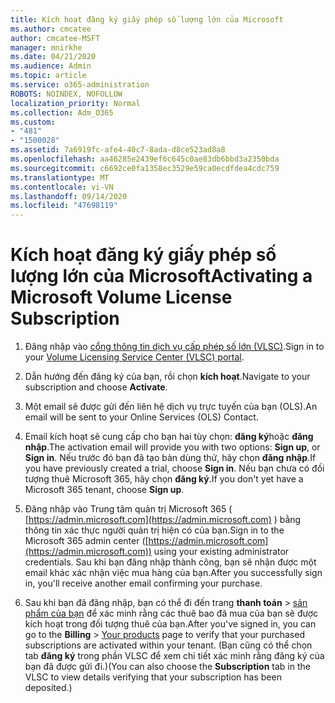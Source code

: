 ```yaml
---
title: Kích hoạt đăng ký giấy phép số lượng lớn của Microsoft
ms.author: cmcatee
author: cmcatee-MSFT
manager: mnirkhe
ms.date: 04/21/2020
ms.audience: Admin
ms.topic: article
ms.service: o365-administration
ROBOTS: NOINDEX, NOFOLLOW
localization_priority: Normal
ms.collection: Adm_O365
ms.custom:
- "481"
- "1500028"
ms.assetid: 7a6919fc-afe4-40c7-8ada-d8ce523ad8a8
ms.openlocfilehash: aa46285e2439ef6c645c0ae83db6bbd3a2350bda
ms.sourcegitcommit: c6692ce0fa1358ec3529e59ca0ecdfdea4cdc759
ms.translationtype: MT
ms.contentlocale: vi-VN
ms.lasthandoff: 09/14/2020
ms.locfileid: "47698119"
---
```

# <a name="activating-a-microsoft-volume-license-subscription"></a><span data-ttu-id="4d2f5-102">Kích hoạt đăng ký giấy phép số lượng lớn của Microsoft</span><span class="sxs-lookup"><span data-stu-id="4d2f5-102">Activating a Microsoft Volume License Subscription</span></span>

1. <span data-ttu-id="4d2f5-103">Đăng nhập vào [cổng thông tin dịch vụ cấp phép số lớn (VLSC)](https://go.microsoft.com/fwlink/p/?LinkId=329762).</span><span class="sxs-lookup"><span data-stu-id="4d2f5-103">Sign in to your [Volume Licensing Service Center (VLSC) portal](https://go.microsoft.com/fwlink/p/?LinkId=329762).</span></span>

2. <span data-ttu-id="4d2f5-104">Dẫn hướng đến đăng ký của bạn, rồi chọn **kích hoạt**.</span><span class="sxs-lookup"><span data-stu-id="4d2f5-104">Navigate to your subscription and choose **Activate**.</span></span>

3. <span data-ttu-id="4d2f5-105">Một email sẽ được gửi đến liên hệ dịch vụ trực tuyến của bạn (OLS).</span><span class="sxs-lookup"><span data-stu-id="4d2f5-105">An email will be sent to your Online Services (OLS) Contact.</span></span>

4. <span data-ttu-id="4d2f5-106">Email kích hoạt sẽ cung cấp cho bạn hai tùy chọn: **đăng ký**hoặc **đăng nhập**.</span><span class="sxs-lookup"><span data-stu-id="4d2f5-106">The activation email will provide you with two options: **Sign up**, or **Sign in**.</span></span> <span data-ttu-id="4d2f5-107">Nếu trước đó bạn đã tạo bản dùng thử, hãy chọn **đăng nhập**.</span><span class="sxs-lookup"><span data-stu-id="4d2f5-107">If you have previously created a trial, choose **Sign in**.</span></span> <span data-ttu-id="4d2f5-108">Nếu bạn chưa có đối tượng thuê Microsoft 365, hãy chọn **đăng ký**.</span><span class="sxs-lookup"><span data-stu-id="4d2f5-108">If you don't yet have a Microsoft 365 tenant, choose **Sign up**.</span></span>

5. <span data-ttu-id="4d2f5-109">Đăng nhập vào Trung tâm quản trị Microsoft 365 ( [https://admin.microsoft.com](https://admin.microsoft.com) ) bằng thông tin xác thực người quản trị hiện có của bạn.</span><span class="sxs-lookup"><span data-stu-id="4d2f5-109">Sign in to the Microsoft 365 admin center ([https://admin.microsoft.com](https://admin.microsoft.com)) using your existing administrator credentials.</span></span> <span data-ttu-id="4d2f5-110">Sau khi bạn đăng nhập thành công, bạn sẽ nhận được một email khác xác nhận việc mua hàng của bạn.</span><span class="sxs-lookup"><span data-stu-id="4d2f5-110">After you successfully sign in, you'll receive another email confirming your purchase.</span></span>

6. <span data-ttu-id="4d2f5-111">Sau khi bạn đã đăng nhập, bạn có thể đi đến trang **thanh toán** \> [sản phẩm của bạn](https://go.microsoft.com/fwlink/p/?linkid=842054) để xác minh rằng các thuê bao đã mua của bạn sẽ được kích hoạt trong đối tượng thuê của bạn.</span><span class="sxs-lookup"><span data-stu-id="4d2f5-111">After you've signed in, you can go to the **Billing** \> [Your products](https://go.microsoft.com/fwlink/p/?linkid=842054) page to verify that your purchased subscriptions are activated within your tenant.</span></span> <span data-ttu-id="4d2f5-112">(Bạn cũng có thể chọn tab **đăng ký** trong phần VLSC để xem chi tiết xác minh rằng đăng ký của bạn đã được gửi đi.)</span><span class="sxs-lookup"><span data-stu-id="4d2f5-112">(You can also choose the **Subscription** tab in the VLSC to view details verifying that your subscription has been deposited.)</span></span>
